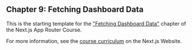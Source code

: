 ## Chapter 9: Fetching Dashboard Data

This is the starting template for the ["Fetching Dashboard Data"]() chapter of the Next.js App Router Course.

For more information, see the [course curriculum]() on the Next.js Website.
